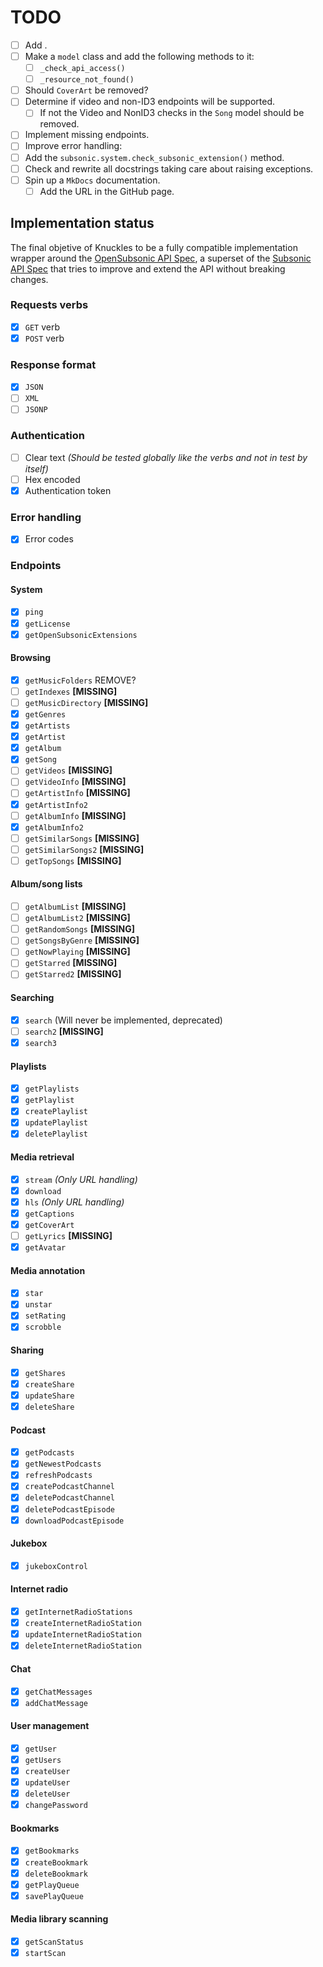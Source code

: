 # TODO
- [ ] Add .
- [ ] Make a `model` class and add the following methods to it:
  - [ ] `_check_api_access()`
  - [ ] `_resource_not_found()`
- [ ] Should `CoverArt` be removed?
- [ ] Determine if video and non-ID3 endpoints will be supported.
  -  [ ] If not the Video and NonID3 checks in the `Song` model should be removed.
- [ ] Implement missing endpoints.
- [ ] Improve error handling:
- [ ] Add the `subsonic.system.check_subsonic_extension()` method.
- [ ] Check and rewrite all docstrings taking care about raising exceptions.
- [ ] Spin up a `MkDocs` documentation.
  - [ ] Add the URL in the GitHub page.

## Implementation status
The final objetive of Knuckles to be a fully compatible implementation wrapper around the [OpenSubsonic API Spec](https://opensubsonic.netlify.app/), a superset of the [Subsonic API Spec](https://subsonic.org/pages/api.jsp) that tries to improve and extend the API without breaking changes.

### Requests verbs
- [x] `GET` verb
- [x] `POST` verb

### Response format
- [x] `JSON`
- [ ] `XML`
- [ ] `JSONP`

### Authentication
- [ ] Clear text _(Should be tested globally like the verbs and not in test by itself)_
- [ ] Hex encoded
- [x] Authentication token

### Error handling
- [x] Error codes

### Endpoints
#### System
- [x] `ping`
- [x] `getLicense`
- [x] `getOpenSubsonicExtensions`

#### Browsing
- [x] `getMusicFolders` REMOVE?
- [ ] `getIndexes` **[MISSING]**
- [ ] `getMusicDirectory` **[MISSING]**
- [x] `getGenres`
- [x] `getArtists`
- [x] `getArtist`
- [x] `getAlbum`
- [x] `getSong`
- [ ] `getVideos` **[MISSING]**
- [ ] `getVideoInfo` **[MISSING]**
- [ ] `getArtistInfo` **[MISSING]**
- [x] `getArtistInfo2`
- [ ] `getAlbumInfo` **[MISSING]**
- [x] `getAlbumInfo2`
- [ ] `getSimilarSongs` **[MISSING]**
- [ ] `getSimilarSongs2` **[MISSING]**
- [ ] `getTopSongs` **[MISSING]**

#### Album/song lists
- [ ] `getAlbumList` **[MISSING]**
- [ ] `getAlbumList2` **[MISSING]**
- [ ] `getRandomSongs` **[MISSING]**
- [ ] `getSongsByGenre` **[MISSING]**
- [ ] `getNowPlaying` **[MISSING]**
- [ ] `getStarred` **[MISSING]**
- [ ] `getStarred2` **[MISSING]**

#### Searching
- [x] `search` (Will never be implemented, deprecated)
- [ ] `search2` **[MISSING]**
- [x] `search3`

#### Playlists
- [x] `getPlaylists`
- [x] `getPlaylist`
- [x] `createPlaylist`
- [x] `updatePlaylist`
- [x] `deletePlaylist`

#### Media retrieval
- [x] `stream` *(Only URL handling)*
- [x] `download`
- [x] `hls` *(Only URL handling)*
- [x] `getCaptions`
- [x] `getCoverArt`
- [ ] `getLyrics` **[MISSING]**
- [x] `getAvatar`

#### Media annotation
- [x] `star`
- [x] `unstar`
- [x] `setRating`
- [x] `scrobble`

#### Sharing
- [x] `getShares`
- [x] `createShare`
- [x] `updateShare`
- [x] `deleteShare`

#### Podcast
- [x] `getPodcasts`
- [x] `getNewestPodcasts`
- [x] `refreshPodcasts`
- [x] `createPodcastChannel`
- [x] `deletePodcastChannel`
- [x] `deletePodcastEpisode`
- [x] `downloadPodcastEpisode`

#### Jukebox
- [x] `jukeboxControl`

#### Internet radio
- [x] `getInternetRadioStations`
- [x] `createInternetRadioStation`
- [x] `updateInternetRadioStation`
- [x] `deleteInternetRadioStation`

#### Chat
- [x] `getChatMessages`
- [x] `addChatMessage`

#### User management
- [x] `getUser`
- [x] `getUsers`
- [x] `createUser`
- [x] `updateUser`
- [x] `deleteUser`
- [x] `changePassword`

#### Bookmarks
- [x] `getBookmarks`
- [x] `createBookmark`
- [x] `deleteBookmark`
- [x] `getPlayQueue`
- [x] `savePlayQueue`

#### Media library scanning
- [x] `getScanStatus`
- [x] `startScan`
